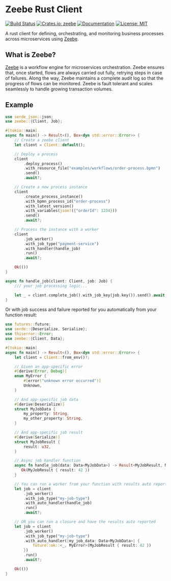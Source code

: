 # Zeebe Rust Client

[![Build Status](https://github.com/OutThereLabs/zeebe-rust/workflows/CI/badge.svg)](https://github.com/OutThereLabs/zeebe-rust/actions?query=workflow%3ACI)
[![Crates.io: zeebe](https://img.shields.io/crates/v/zeebe.svg)](https://crates.io/crates/zeebe)
[![Documentation](https://docs.rs/zeebe/badge.svg)](https://docs.rs/zeebe)
[![License: MIT](https://img.shields.io/badge/license-MIT-blue.svg)](LICENSE)

A rust client for defining, orchestrating, and monitoring business processes
across microservices using [Zeebe].

## What is Zeebe?

[Zeebe] is a workflow engine for microservices orchestration. Zeebe ensures
that, once started, flows are always carried out fully, retrying steps in case
of failures. Along the way, Zeebe maintains a complete audit log so that the
progress of flows can be monitored. Zeebe is fault tolerant and scales
seamlessly to handle growing transaction volumes.

[Zeebe]: https://zeebe.io

## Example

```rust
use serde_json::json;
use zeebe::{Client, Job};

#[tokio::main]
async fn main() -> Result<(), Box<dyn std::error::Error>> {
    // Create a zeebe client
    let client = Client::default();

    // Deploy a process
    client
        .deploy_process()
        .with_resource_file("examples/workflows/order-process.bpmn")
        .send()
        .await?;

    // Create a new process instance
    client
        .create_process_instance()
        .with_bpmn_process_id("order-process")
        .with_latest_version()
        .with_variables(json!({"orderId": 1234}))
        .send()
        .await?;

    // Process the instance with a worker
    client
        .job_worker()
        .with_job_type("payment-service")
        .with_handler(handle_job)
        .run()
        .await?;

    Ok(())
}

async fn handle_job(client: Client, job: Job) {
    /// your job processing logic...

    let _ = client.complete_job().with_job_key(job.key()).send().await;
}
```

Or with job success and failure reported for you automatically from your
function result:

```rust
use futures::future;
use serde::{Deserialize, Serialize};
use thiserror::Error;
use zeebe::{Client, Data};

#[tokio::main]
async fn main() -> Result<(), Box<dyn std::error::Error>> {
    let client = Client::from_env()?;

    // Given an app-specific error
    #[derive(Error, Debug)]
    enum MyError {
        #[error("unknown error occurred")]
        Unknown,
    }

    // And app-specific job data
    #[derive(Deserialize)]
    struct MyJobData {
        my_property: String,
        my_other_property: String,
    }

    // And app-specific job result
    #[derive(Serialize)]
    struct MyJobResult {
        result: u32,
    }

    // Async job handler function
    async fn handle_job(data: Data<MyJobData>) -> Result<MyJobResult, MyError> {
       Ok(MyJobResult { result: 42 })
    }

    // You can run a worker from your function with results auto reported
    let job = client
        .job_worker()
        .with_job_type("my-job-type")
        .with_auto_handler(handle_job)
        .run()
        .await?;

    // OR you can run a closure and have the results auto reported
    let job = client
        .job_worker()
        .with_job_type("my-job-type")
        .with_auto_handler(|my_job_data: Data<MyJobData>| {
            future::ok::<_, MyError>(MyJobResult { result: 42 })
        })
        .run()
        .await?;

    Ok(())
}
```
